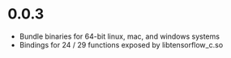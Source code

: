 # 0.0.3

* Bundle binaries for 64-bit linux, mac, and windows systems
* Bindings for 24 / 29 functions exposed by libtensorflow_c.so
